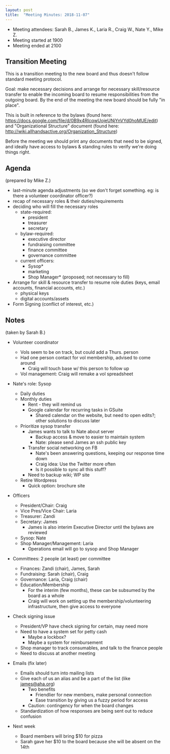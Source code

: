 ```yaml
---
layout: post
title:  "Meeting Minutes: 2018-11-07"
---
```


* Meeting attendees: Sarah B., James K., Laria R., Craig W., Nate Y., Mike Z.
* Meeting started at 1900
* Meeting ended at 2100

## Transition Meeting

This is a transition meeting to the new board and thus doesn't follow standard meeting protocol.

Goal: make necessary decisions and arrange for necessary skill/resource transfer to enable the incoming board to resume responsibilities from the outgoing board.
By the end of the meeting the new board should be fully "in place".

This is built in reference to the bylaws (found here: <https://docs.google.com/file/d/0B9x4RIcqwUojeUNjYnVYd0hoMUE/edit>) and "Organizational Structure" document (found here: <http://wiki.allhandsactive.org/Organization_Structure>)

Before the meeting we should print any documents that need to be signed, and ideally have access to bylaws & standing rules to verify we're doing things right.

## Agenda

(prepared by Mike Z.)

* last-minute agenda adjustments (so we don't forget something. eg: is there a volunteer coordinator officer?)
* recap of necessary roles & their duties/requirements
* deciding who will fill the necessary roles
  * state-required:
    * president
    * treasurer
    * secretary
  * bylaw-required:
    * executive director
    * fundraising committee
    * finance committee
    * governance committee
  * current officers:
    * Sysop*
    * marketing
    * Shop Manager* (proposed; not necessary to fill)
* Arrange for skill & resource transfer to resume role duties (keys, email accounts, financial accounts, etc.)
  * physical keys
  * digital accounts/assets
* Form Signing (conflict of interest, etc.)

## Notes

(taken by Sarah B.)

* Volunteer coordinator                                                                                                                                       
  * Vols seem to be on track, but could add a Thurs. person                                                                                                    
  * Had one person contact for vol membership, advised to come around                                                                                          
    * Craig will touch base w/ this person to follow up                                                                                                         
  * Vol management: Craig will remake a vol spreadsheet                                                                                                        
                                                                                                                                                              
* Nate's role: Sysop                                                                                                                                          
  * Daily duties                                                                                                                                               
  * Monthly duties                                                                                                                                             
    * Rent - they will remind us                                                                                                                                
    * Google calendar for recurring tasks in GSuite                                                                                                             
      * Shared calendar on the website, but need to open edits?; other solutions to discuss later                                                                
  * Prioritize sysop transfer                                                                                                                                  
    * James wants to talk to Nate about server                                                                                                                  
      * Backup access & move to easier to maintain system                                                                                                       
      * Nate: please send James an ssh public key                                                                                                                
    * Transfer social networking on FB                                                                                                                          
      * Nate's been answering questions, keeping our response time down                                                                                          
      * Craig idea: Use the Twitter more often                                                                                                                   
      * Is it possible to sync all this stuff?                                                                                                                   
    * Need to backup wiki; WP site                                                                                                                              
  * Retire Wordpress                                                                                                                                           
    * Quick option: brochure site                                                                                                                               
                                                                                                                                                                                                                                                                                                        
* Officers                                                                                                                                                    
  * President/Chair: Craig                                                                                                                                     
  * Vice Pres/Vice Chair: Laria                                                                                                                                
  * Treasurer: Zandi                                                                                                                                           
  * Secretary: James                                                                                                                                           
    * James is also interim Executive Director until the bylaws are reviewed                                                                                    
  * Sysop: Nate                                                                                                                                                
  * Shop Manager/Management: Laria                                                                                                                             
    * Operations email will go to sysop and Shop Manager                                                                                                        
* Committees: 2 people (at least) per committee                                                                                                               
  * Finances: Zandi (chair), James, Sarah                                                                                                              
  * Fundraising: Sarah (chair), Craig                                                                                                                          
  * Governance: Laria, Craig (chair)                                                                                                                           
  * Education/Membership                                                                                                                                       
    * For the interim (few months), these can be subsumed by the board as a whole                                                                               
    * Craig will work on setting up the membership/volunteering infrastructure, then give access to everyone                                                    
                                                                                                                                                              
* Check signing issue                                                                                                                                         
  * President/VP have check signing for certain, may need more                                                                                                 
  * Need to have a system set for petty cash                                                                                                                   
    * Maybe a lockbox?                                                                                                                                          
    * Maybe a system for reimbursement                                                                                                                          
  * Shop manager to track consumables, and talk to the finance people                                                                                          
  * Need to discuss at another meeting                                                                                                                         
                                                                                                                                                              
* Emails (fix later)                                                                                                                                          
  * Emails should turn into mailing lists                                                                                                                      
  * Give each of us an alias and be a part of the list (like james@aha.org)                                                                                    
    * Two benefits                                                                                                                                              
      * Friendlier for new members, make personal connection                                                                                                     
      * Ease transition by giving us a fuzzy period for access                                                                                                   
    * Caution: contingency for when the board changes                                                                                                           
  * Standardization of how responses are being sent out to reduce confusion                                                                                    
                                                                                                                                                              
* Next week                                                                                                                                                   
  * Board members will bring $10 for pizza
  * Sarah gave her $10 to the board because she will be absent on the 14th
